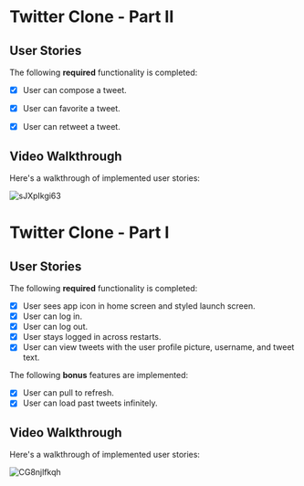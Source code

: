 # Twitter Clone - Part II


## User Stories

The following **required** functionality is completed:

- [x] User can compose a tweet. 
- [x] User can favorite a tweet. 
- [x] User can retweet a tweet. 


## Video Walkthrough

Here's a walkthrough of implemented user stories:

![sJXpIkgi63](https://user-images.githubusercontent.com/79591114/148801189-c85b241d-c869-443a-9ed4-4633492ed345.gif)









# Twitter Clone - Part I

## User Stories

The following **required** functionality is completed:

- [x] User sees app icon in home screen and styled launch screen. 
- [x] User can log in. 
- [x] User can log out. 
- [x] User stays logged in across restarts. 
- [x] User can view tweets with the user profile picture, username, and tweet text. 

The following **bonus** features are implemented:

- [x] User can pull to refresh. 
- [x] User can load past tweets infinitely. 

## Video Walkthrough

Here's a walkthrough of implemented user stories:

![CG8njlfkqh](https://user-images.githubusercontent.com/79591114/148559180-a74dfc7a-9771-4bf0-be2d-a1a62aaf32ad.gif)

